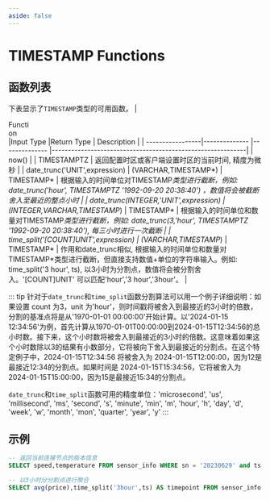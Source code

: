 ```yaml
---
aside: false
---
```


# TIMESTAMP Functions


## 函数列表
下表显示了`TIMESTAMP`类型的可用函数。
|  <div style="width:45px"> Function </div>        |Input Type     |Return Type    |      Description                                           |
|  -----------------|-------------- |-------------- |------------------------------------------------------------|
| now()             | | TIMESTAMPTZ   |  返回配置时区或客户端设置时区的当前时间, 精度为微秒             |
| date_trunc('UNIT',expression)  |  (VARCHAR,TIMESTAMP*)     | TIMESTAMP*   |  根据输入的时间单位对TIMESTAMP*类型进行截断，例如: date_trunc('hour', TIMESTAMPTZ '1992-09-20 20:38:40') ，数值将会被截断舍入至最近的整点小时          |
| date_trunc(INTEGER,'UNIT',expression)  |  (INTEGER,VARCHAR,TIMESTAMP*)     | TIMESTAMP*   |  根据输入的时间单位和数量对TIMESTAMP*类型进行截断，例如: date_trunc(3,'hour', TIMESTAMPTZ '1992-09-20 20:38:40'), 每三小时进行一次截断 |
| time_split('[COUNT]UNIT',expression)  |  (VARCHAR,TIMESTAMP*)     | TIMESTAMP*   |  作用和date_trunc相似, 根据输入的时间单位和数量对TIMESTAMP*类型进行截断，但直接支持数值+单位的字符串输入。例如: time_split('3 hour', ts), 以3小时为分割点，数值将会被分割舍入。'[COUNT]UNIT' 可以匹配'hour','3 hour','3hour'。 |

::: tip
针对于`date_trunc`和`time_split`函数分割算法可以用一个例子详细说明：如果设置 count 为3，unit 为'hour'，则时间戳将被舍入到最接近的3小时的倍数，分割的基准点将是从'1970-01-01 00:00:00'开始计算。以'2024-01-15 12:34:56'为例，首先计算从1970-01-01T00:00:00到2024-01-15T12:34:56的总小时数。接下来，这个小时数将被舍入到最接近的3小时的倍数。这意味着如果这个小时数除以3的结果有小数部分，它将被向下舍入到最接近的分割点。在这个特定例子中，2024-01-15T12:34:56 将被舍入为 2024-01-15T12:00:00，因为12是最接近12:34的分割点。如果时间是 2024-01-15T15:34:56，它将被舍入为 2024-01-15T15:00:00，因为15是最接近15:34的分割点。

`date_trunc`和`time_split`函数可用的精度单位：'microsecond', 'us', 'millisecond', 'ms', 'second', 's', 'minute', 'min', 'm', 'hour', 'h', 'day', 'd', 'week', 'w', 'month', 'mon', 'quarter', 'year', 'y'
:::    

## 示例
```SQL
-- 返回当前连接节点的版本信息
SELECT speed,temperature FROM sensor_info WHERE sn = '20230629' and ts > NOW() - interval '7 day';

-- 以3小时分分割点进行聚合
SELECT avg(price),time_split('3hour',ts) AS timepoint FROM sensor_info GROUP BY timepoint;
```
